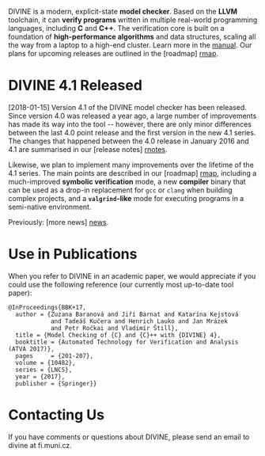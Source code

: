 DIVINE is a modern, explicit-state **model checker**. Based on the **LLVM**
toolchain, it can **verify programs** written in multiple real-world
programming languages, including **C** and **C++**.  The verification core is
built on a foundation of **high­-per­for­mance algorithms** and data
structures, scaling all the way from a laptop to a high-end cluster.  Learn
more in the [manual](manual.html). Our plans for upcoming releases are outlined
in the [roadmap] [rmap].

# DIVINE 4.1 Released

[2018-01-15] Version 4.1 of the DIVINE model checker has been released. Since
version 4.0 was released a year ago, a large number of improvements has made
its way into the tool -- however, there are only minor differences between the
last 4.0 point release and the first version in the new 4.1 series. The changes
that happened between the 4.0 release in January 2016 and 4.1 are summarised in
our [release notes] [rnotes].

Likewise, we plan to implement many improvements over the lifetime of the 4.1
series. The main points are described in our [roadmap] [rmap], including a
much-improved **symbolic verification** mode, a new **compiler** binary that
can be used as a drop-in replacement for `gcc` or `clang` when building complex
projects, and a **`valgrind`-like** mode for executing programs in a
semi-native environment.

Previously: [more news] [news].

# Use in Publications

When you refer to DIVINE in an academic paper, we would appreciate if you could
use the following reference (our currently most up-to-date tool paper):

    @InProceedings{BBK+17,
      author = {Zuzana Baranová and Jiří Barnat and Katarína Kejstová
                and Tadeáš Kučera and Henrich Lauko and Jan Mrázek
                and Petr Ročkai and Vladimír Štill},
      title = {Model Checking of {C} and {C}++ with {DIVINE} 4},
      booktitle = {Automated Technology for Verification and Analysis (ATVA 2017)},
      pages     = {201-207},
      volume = {10482},
      series = {LNCS},
      year = {2017},
      publisher = {Springer}}

# Contacting Us

If you have comments or questions about DIVINE, please send an email to divine
at fi.muni.cz.

[rmap]: roadmap.html
[rnotes]: whatsnew.html
[dl]: download.html
[news]: previously.html
